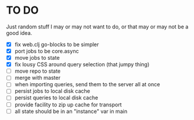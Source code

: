 # TO DO

Just random stuff I may or may not want to do, or that may or may not
be a good idea.

 - [x] fix web.clj go-blocks to be simpler
 - [x] port jobs to be core.async
 - [x] move jobs to state
 - [X] fix lousy CSS around query selection (that jumpy thing)
 - [ ] move repo to state
 - [ ] merge with master
 - [ ] when importing queries, send them to the server all at once
 - [ ] persist jobs to local disk cache
 - [ ] persist queries to local disk cache
 - [ ] provide facility to zip up cache for transport
 - [ ] all state should be in an "instance" var in main
